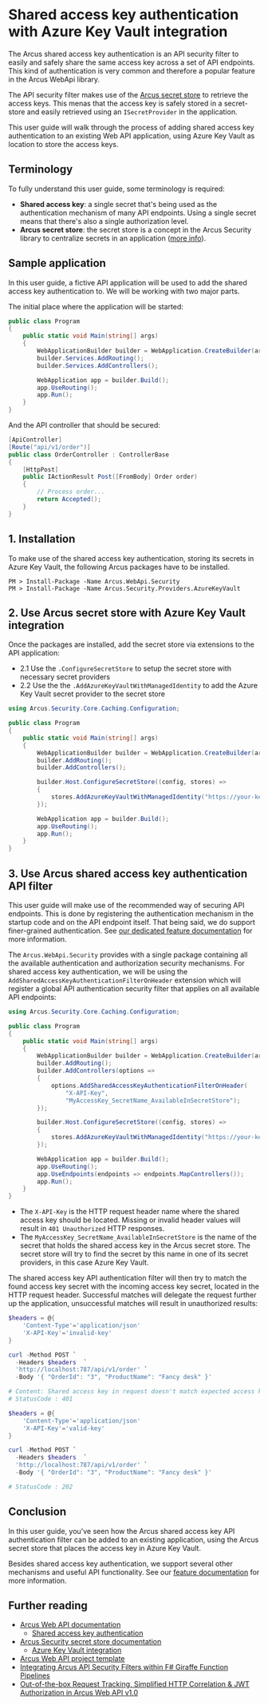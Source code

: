 # Shared access key authentication with Azure Key Vault integration
The Arcus shared access key authentication is an API security filter to easily and safely share the same access key across a set of API endpoints. This kind of authentication is very common and therefore a popular feature in the Arcus WebApi library.

The API security filter makes use of the [Arcus secret store](https://security.arcus-azure.net/features/secret-store) to retrieve the access keys. This menas that the access key is safely stored in a secret-store and easily retrieved using an `ISecretProvider` in the application.

This user guide will walk through the process of adding shared access key authentication to an existing Web API application, using Azure Key Vault as location to store the access keys.

## Terminology
To fully understand this user guide, some terminology is required:
* **Shared access key**: a single secret that's being used as the authentication mechanism of many API endpoints. Using a single secret means that there's also a single authorization level.
* **Arcus secret store**: the secret store is a concept in the Arcus Security library to centralize secrets in an application ([more info](https://security.arcus-azure.net/features/secret-store)).

## Sample application
In this user guide, a fictive API application will be used to add the shared access key authentication to. We will be working with two major parts.

The initial place where the application will be started:
```csharp
public class Program
{
    public static void Main(string[] args)
    {
        WebApplicationBuilder builder = WebApplication.CreateBuilder(args);
        builder.Services.AddRouting();
        builder.Services.AddControllers();

        WebApplication app = builder.Build();
        app.UseRouting();
        app.Run();
    }
}
```

And the API controller that should be secured:
```csharp
[ApiController]
[Route("api/v1/order")]
public class OrderController : ControllerBase
{
    [HttpPost]
    public IActionResult Post([FromBody] Order order)
    {
        // Process order...
        return Accepted();
    }
}
```

## 1. Installation
To make use of the shared access key authentication, storing its secrets in Azure Key Vault, the following Arcus packages have to be installed.
```shell
PM > Install-Package -Name Arcus.WebApi.Security
PM > Install-Package -Name Arcus.Security.Providers.AzureKeyVault
```

## 2. Use Arcus secret store with Azure Key Vault integration
Once the packages are installed, add the secret store via extensions to the API application: 
* 2.1 Use the `.ConfigureSecretStore` to setup the secret store with necessary secret providers 
* 2.2 Use the the `.AddAzureKeyVaultWithManagedIdentity` to add the Azure Key Vault secret provider to the secret store

```csharp
using Arcus.Security.Core.Caching.Configuration;

public class Program
{
    public static void Main(string[] args)
    {
        WebApplicationBuilder builder = WebApplication.CreateBuilder(args);
        builder.AddRouting();
        builder.AddControllers();

        builder.Host.ConfigureSecretStore((config, stores) =>
        {
            stores.AddAzureKeyVaultWithManagedIdentity("https://your-key.vault.azure.net", CacheConfiguration.Default);
        });

        WebApplication app = builder.Build();
        app.UseRouting();
        app.Run();
    }
}
```

## 3. Use Arcus shared access key authentication API filter
This user guide will make use of the recommended way of securing API endpoints. This is done by registering the authentication mechanism in the startup code and on the API endpoint itself. That being said, we do support finer-grained authentication. See [our dedicated feature documentation](https://webapi.arcus-azure.net/features/security/auth/shared-access-key) for more information.

The `Arcus.WebApi.Security` provides with a single package containing all the available authentication and authorization security mechanisms. For shared access key authentication, we will be using the `AddSharedAccessKeyAuthenticationFilterOnHeader` extension which will register a global API authentication security filter that applies on all available API endpoints:
```csharp
using Arcus.Security.Core.Caching.Configuration;

public class Program
{
    public static void Main(string[] args)
    {
        WebApplicationBuilder builder = WebApplication.CreateBuilder(args);
        builder.AddRouting();
        builder.AddControllers(options =>
        {
            options.AddSharedAccessKeyAuthenticationFilterOnHeader(
                "X-API-Key",
                "MyAccessKey_SecretName_AvailableInSecretStore");
        });

        builder.Host.ConfigureSecretStore((config, stores) =>
        {
            stores.AddAzureKeyVaultWithManagedIdentity("https://your-key.vault.azure.net", CacheConfiguration.Default);
        });

        WebApplication app = builder.Build();
        app.UseRouting();
        app.UseEndpoints(endpoints => endpoints.MapControllers());
        app.Run();
    }
}
```

* The `X-API-Key` is the HTTP request header name where the shared access key should be located. Missing or invalid header values will result in `401 Unauthorized` HTTP responses.
* The `MyAccessKey_SecretName_AvailableInSecretStore` is the name of the secret that holds the shared access key in the Arcus secret store. The secret store will try to find the secret by this name in one of its secret providers, in this case Azure Key Vault.

The shared access key API authentication filter will then try to match the found access key secret with the incoming access key secret, located in the HTTP request header. Successful matches will delegate the request further up the application, unsuccessful matches will result in unauthorized results:
```powershell
$headers = @{
    'Content-Type'='application/json'
    'X-API-Key'='invalid-key'
}

curl -Method POST `
  -Headers $headers  `
  'http://localhost:787/api/v1/order' `
  -Body '{ "OrderId": "3", "ProductName": "Fancy desk" }'

# Content: Shared access key in request doesn't match expected access key
# StatusCode : 401

$headers = @{
    'Content-Type'='application/json'
    'X-API-Key'='valid-key'
}

curl -Method POST `
  -Headers $headers  `
  'http://localhost:787/api/v1/order' `
  -Body '{ "OrderId": "3", "ProductName": "Fancy desk" }'

# StatusCode : 202
```

## Conclusion
In this user guide, you've seen how the Arcus shared access key API authentication filter can be added to an existing application, using the Arcus secret store that places the access key in Azure Key Vault.

Besides shared access key authentication, we support several other mechanisms and useful API functionality. See our [feature documentation](https://webapi.arcus-azure.net/) for more information.

## Further reading
* [Arcus Web API documentation](https://webapi.arcus-azure.net/)
  * [Shared access key authentication](https://webapi.arcus-azure.net/features/security/auth/shared-access-key)
* [Arcus Security secret store documentation](https://security.arcus-azure.net/features/secret-store)
  * [Azure Key Vault integration](https://security.arcus-azure.net/features/secret-store/provider/key-vault)
* [Arcus Web API project template](https://templates.arcus-azure.net/features/web-api-template)
* [Integrating Arcus API Security Filters within F# Giraffe Function Pipelines](https://www.codit.eu/blog/arcus-api-security-filters-giraffe-function-pipelines/)
* [Out-of-the-box Request Tracking, Simplified HTTP Correlation & JWT Authorization in Arcus Web API v1.0](https://www.codit.eu/blog/out-of-the-box-request-tracking-simplified-http-correlation-jwt-authorization-in-arcus-web-api-v1-0/)